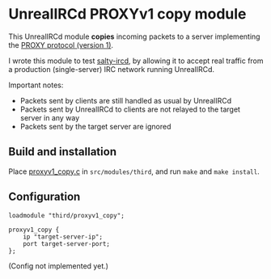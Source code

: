 # UnrealIRCd PROXYv1 copy module

This UnrealIRCd module **copies** incoming packets to a server implementing the [PROXY protocol (version 1)](http://www.haproxy.org/download/2.3/doc/proxy-protocol.txt).

I wrote this module to test [salty-ircd](https://github.com/lesderid/salty-ircd), by allowing it to accept real traffic from a production (single-server) IRC network running UnrealIRCd.

Important notes:
* Packets sent by clients are still handled as usual by UnrealIRCd
* Packets sent by UnrealIRCd to clients are not relayed to the target server in any way
* Packets sent by the target server are ignored

## Build and installation

Place [proxyv1\_copy.c](/proxyv1_copy.c) in `src/modules/third`, and run `make` and `make install`.

## Configuration

```
loadmodule "third/proxyv1_copy";

proxyv1_copy {
    ip "target-server-ip";
    port target-server-port;
};
```

(Config not implemented yet.)
